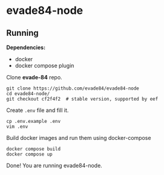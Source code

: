 # evade84-node
## Running
**Dependencies:**
* docker
* docker compose plugin

Clone **evade-84** repo.
```shell
git clone https://github.com/evade84/evade84-node
cd evade84-node/
git checkout cf2f4f2  # stable version, supported by eef
```
Create `.env` file and fill it.
```shell
cp .env.example .env
vim .env
```
Build docker images and run them using docker-compose
```shell
docker compose build
docker compose up
```
Done! You are running evade84-node.
